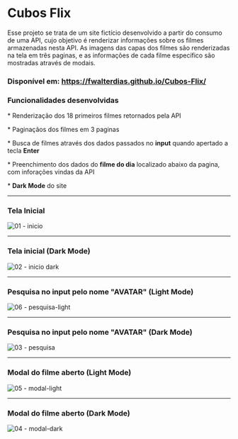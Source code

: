 

# Cubos Flix

Esse projeto se trata de um site fictício desenvolvido a partir do consumo de uma API, cujo objetivo é renderizar informações sobre os filmes armazenadas nesta API. As imagens das capas dos filmes são renderizadas na tela em três paginas, e as informações de cada filme específico são mostradas através de modais.

### Disponível em: https://fwalterdias.github.io/Cubos-Flix/

### Funcionalidades desenvolvidas
<p>
    * Renderização dos 18 primeiros filmes retornados pela API <br><p></p>
    * Paginaçãos dos filmes em 3 paginas <br><p></p>
    * Busca de filmes através dos dados passados no <strong>input</strong> quando apertado a tecla <strong>Enter</strong> <br><p></p>
    * Preenchimento dos dados do <strong>filme do dia</strong> localizado abaixo da pagina, com inforações vindas da API <br><p></p>
    * <strong>Dark Mode</strong> do site
</p>

---------------------------
### Tela Inicial
![01 - inicio](https://github.com/FWalterDias/Cubos-Flix/assets/100762742/d8ef7732-3203-463f-ad8e-3fbf21ea7e1e)


---------------------------
### Tela inicial (Dark Mode)
![02 - inicio dark](https://github.com/FWalterDias/Cubos-Flix/assets/100762742/91c56908-aa4b-4a97-a4f2-265e8646ddf9)


---------------------------
### Pesquisa no input pelo nome "AVATAR" (Light Mode)
![06 - pesquisa-light](https://github.com/FWalterDias/Cubos-Flix/assets/100762742/5e9710bb-239a-4d56-a242-278bd3a36069)


---------------------------
### Pesquisa no input pelo nome "AVATAR" (Dark Mode)
![03 - pesquisa](https://github.com/FWalterDias/Cubos-Flix/assets/100762742/f409fd85-096c-48c4-815a-3e5a509bd375)


---------------------------
### Modal do filme aberto (Light Mode)
![05 - modal-light](https://github.com/FWalterDias/Cubos-Flix/assets/100762742/8410f62c-3316-45d5-b811-74f668b463aa)


---------------------------
### Modal do filme aberto (Dark Mode)
![04 - modal-dark](https://github.com/FWalterDias/Cubos-Flix/assets/100762742/581f04fc-a3e9-4d8b-b2af-7f34adc27cfa)


